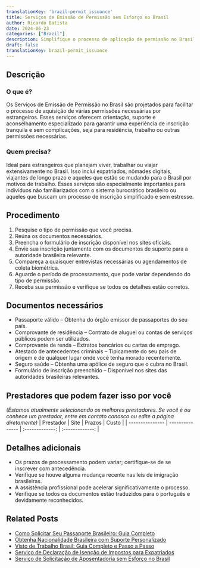 ```yaml
---
translationKey: 'brazil-permit_issuance'
title: Serviços de Emissão de Permissão sem Esforço no Brasil
author: Ricardo Batista
date: 2024-06-23
categories: ["Brazil"]
description: Simplifique o processo de aplicação de permissão no Brasil com nossa assistência especializada. Rápido, confiável e adaptado às suas necessidades.
draft: false
translationKey: brazil-permit_issuance
---
```


## Descrição
### O que é?
Os Serviços de Emissão de Permissão no Brasil são projetados para facilitar o processo de aquisição de várias permissões necessárias por estrangeiros. Esses serviços oferecem orientação, suporte e aconselhamento especializado para garantir uma experiência de inscrição tranquila e sem complicações, seja para residência, trabalho ou outras permissões necessárias.

### Quem precisa?
Ideal para estrangeiros que planejam viver, trabalhar ou viajar extensivamente no Brasil. Isso inclui expatriados, nômades digitais, viajantes de longo prazo e aqueles que estão se mudando para o Brasil por motivos de trabalho. Esses serviços são especialmente importantes para indivíduos não familiarizados com o sistema burocrático brasileiro ou aqueles que buscam um processo de inscrição simplificado e sem estresse.

## Procedimento

1. Pesquise o tipo de permissão que você precisa.
2. Reúna os documentos necessários.
3. Preencha o formulário de inscrição disponível nos sites oficiais.
4. Envie sua inscrição juntamente com os documentos de suporte para a autoridade brasileira relevante.
5. Compareça a quaisquer entrevistas necessárias ou agendamentos de coleta biométrica.
6. Aguarde o período de processamento, que pode variar dependendo do tipo de permissão.
7. Receba sua permissão e verifique se todos os detalhes estão corretos.

## Documentos necessários

- Passaporte válido – Obtenha do órgão emissor de passaportes do seu país.
- Comprovante de residência – Contrato de aluguel ou contas de serviços públicos podem ser utilizados.
- Comprovante de renda – Extratos bancários ou cartas de emprego.
- Atestado de antecedentes criminais – Tipicamente do seu país de origem e de qualquer lugar onde você tenha morado recentemente.
- Seguro saúde – Obtenha uma apólice de seguro que o cubra no Brasil.
- Formulário de inscrição preenchido – Disponível nos sites das autoridades brasileiras relevantes.

## Prestadores que podem fazer isso por você
_(Estamos atualmente selecionando os melhores prestadores. Se você é ou conhece um prestador, entre em contato conosco ou edite a página diretamente)_
| Prestador        |     Site     |     Prazos    |       Custo      |
| --------------- | --------------- |  :-------------: | :-------------: |

## Detalhes adicionais

- Os prazos de processamento podem variar; certifique-se de se inscrever com antecedência.
- Verifique se houve alguma mudança recente nas leis de imigração brasileiras.
- A assistência profissional pode acelerar significativamente o processo.
- Verifique se todos os documentos estão traduzidos para o português e devidamente reconhecidos.
## Related Posts

- [Como Solicitar Seu Passaporte Brasileiro: Guia Completo](https://tramitit.com/pt/guides/brazil/emiss%C3%A3o_de_passaporte/)
- [Obtenha Nacionalidade Brasileira com Suporte Personalizado](https://tramitit.com/pt/guides/brazil/solicita%C3%A7%C3%A3o_de_nacionalidade/)
- [Visto de Trabalho Brasil: Guia Completo e Passo a Passo](https://tramitit.com/pt/guides/brazil/visto_de_trabalho/)
- [Serviço de Declaração de Isenção de Impostos para Expatriados](https://tramitit.com/pt/guides/brazil/declara%C3%A7%C3%A3o_de_isento_de_ir/)
- [Serviço de Solicitação de Aposentadoria sem Esforço no Brasil](https://tramitit.com/pt/guides/brazil/solicita%C3%A7%C3%A3o_de_aposentadoria/)